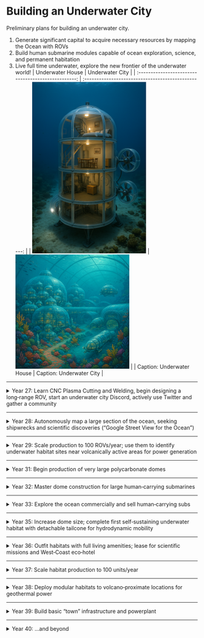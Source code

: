 # Building an Underwater City

Preliminary plans for building an underwater city.



1. Generate significant capital to acquire necessary resources by mapping the Ocean with ROVs  
2. Build human submarine modules capable of ocean exploration, science, and permanent habitation  
3. Live full time underwater, explore the new frontier of the underwater world!
| Underwater House                                   | Underwater City                                   |
| :-------------------------------------------------: | :-------------------------------------------------: |
| <img src="underwater house 1.png" alt="Underwater House" width="300"/> | <img src="underwatercity1.png" alt="Underwater City" width="300"/> |
| Caption: Underwater House                           | Caption: Underwater City                            |

---

<details>
<summary>Year 27: Learn CNC Plasma Cutting and Welding, begin designing a long‑range ROV, start an underwater city Discord, actively use Twitter and gather a community</summary>

<details>
<summary>May 2025</summary>

<details>
<summary>Week ending May 11, 2025 (Rest of This Week)</summary>

- **Friday, May 9, 2025 (Today):**  
  Draft a concise mission statement for your long‑range ROV project, outlining its primary task (ocean floor mapping).  
  &rarr; Let’s build “street‑view” for the ocean—capture hydrothermal vent money shots!

- **Saturday, May 10, 2025:**  
  Research and list 3–5 existing long‑range ROVs, noting key features; confirm you have textbooks/access codes for your college courses.

- **Sunday, May 11, 2025:**  
  Sketch 2–3 rough initial concepts for the ROV’s shape/layout; double‑check start date/time/location for your classes.

</details>

<details>
<summary>Week of May 12–18, 2025 (Next Week)</summary>

- **Monday, May 12:** List the top 5 essential capabilities your ROV must have (depth rating, sensors, endurance, etc.).  
- **Tuesday, May 13:** Identify challenges for each capability (pressure, power, data handling).  
- **Wednesday, May 14:** Plan your commute to campus; confirm parking or transit.  
- **Thursday, May 15:** Research sonar/camera sensors for ocean‑floor mapping.  
- **Friday, May 16:** Organize digital folders or physical notebooks for coursework.  
- **Saturday, May 17:** Brainstorm 3–5 KPIs for your ROV (survey speed, resolution).  
- **Sunday, May 18:** Pack supplies for your first day of classes.

</details>

<details>
<summary>Week of May 19–25, 2025 (Following Week)</summary>

1. **Monday, May 19:** Sketch a block diagram of ROV systems (power, propulsion, sensors, comms).  
2. **Tuesday, May 20:** List channels/categories for your Discord (e.g., #announcements, #rov‑design).  
3. **Wednesday, May 21:** Research power‑system options for long‑endurance ROVs.  
4. **Thursday, May 22:** Draft a welcome message and rules for Discord.  
5. **Friday, May 23:** Research communication/control methods for ROVs.  
6. **Saturday, May 24:** Define initial Discord roles (moderator, ROV expert).  
7. **Sunday, May 25:** Review your sketches and block diagram; note open questions.

</details>

<details>
<summary>Week of May 26–31, 2025 (Last Week of May)</summary>

- **Monday, May 26 (Memorial Day):** Write a one‑page ROV concept summary (mission, features, challenges).  
- **Tuesday, May 27:** Find 1–2 online ROV/ocean‑exploration forums to join.  
- **Wednesday, May 28:** Review course syllabi; note questions.  
- **Thursday, May 29:** Organize your study/design workspace.  
- **Friday, May 30:** Set personal goals for Month 1 of welding/metalworking.  
- **Saturday, May 31:** Rest and mentally prepare for classes.

</details>

</details>

<details>
<summary>June 2025</summary>

Immerse yourself in **Introduction to Welding** and **Introduction to Metalworking**, focus on fundamentals, and launch your underwater city Discord server.

</details>

<details>
<summary>July 2025</summary>

Continue coursework, apply welding/metalworking concepts to ROV design (material selection, fabrication considerations), and grow your Twitter presence.

</details>

<details>
<summary>August 2025</summary>

Complete summer courses, solidify skills, and refine your ROV’s manufacturability using new welding/CNC knowledge.

</details>

<details>
<summary>September 2025</summary>

Begin fall focus on CNC; design frame and structural components of the long‑range ROV, planning CNC plasma‑cut parts.

</details>

<details>
<summary>October 2025</summary>

Advance CNC skills; design complex components (electronics enclosures, mounting systems), and engage your Discord/Twitter communities.

</details>

<details>
<summary>November 2025</summary>

Integrate CNC and welding knowledge; finalize ROV structural/mechanical designs; source materials and components.

</details>

<details>
<summary>December 2025</summary>

Plan Q1 2026 fabrication of your first ROV prototype; expand your network; seek collaborators and mentors.

</details>
</details>

---

<details>
<summary>Year 28: Autonomously map a large section of the ocean, seeking shipwrecks and scientific discoveries (“Google Street View for the Ocean”)</summary>

- Set up mapping missions.  
- Develop autonomy algorithms.  
- Collect and analyze data for new frontiers.

</details>

---

<details>
<summary>Year 29: Scale production to 100 ROVs/year; use them to identify underwater habitat sites near volcanically active areas for power generation</summary>

- Optimize manufacturing pipeline.  
- Plan site surveys.  
- Evaluate locations for first habitat.

</details>

---

<details>
<summary>Year 31: Begin production of very large polycarbonate domes</summary>

- Design structural specs.  
- Prototype dome sections.  
- Test pressure resilience.

</details>

---

<details>
<summary>Year 32: Master dome construction for large human‑carrying submarines</summary>

- Refine joining techniques.  
- Integrate life‑support interfaces.  
- Conduct sea trials.

</details>

---

<details>
<summary>Year 33: Explore the ocean commercially and sell human‑carrying subs</summary>

- Launch prototype tours.  
- Gather customer feedback.  
- Scale sales operations.

</details>

---

<details>
<summary>Year 35: Increase dome size; complete first self‑sustaining underwater habitat with detachable tailcone for hydrodynamic mobility</summary>

![Concept of an Underwater Habitat](./underwater%20house%201.jpg)

- Finalize habitat systems.  
- Build prototype habitat‑sub.  
- Sea‑trial performance.

</details>

---

<details>
<summary>Year 36: Outfit habitats with full living amenities; lease for scientific missions and West‑Coast eco‑hotel</summary>

- Install life‑support.  
- Partner with research institutions.  
- Market eco‑stay packages.

</details>

---

<details>
<summary>Year 37: Scale habitat production to 100 units/year</summary>

- Streamline assembly.  
- Secure supply chains.  
- Train workforce.

</details>

---

<details>
<summary>Year 38: Deploy modular habitats to volcano‑proximate locations for geothermal power</summary>

- Map volcanic sites.  
- Plan logistics.  
- Install power systems.

</details>

---

<details>
<summary>Year 39: Build basic “town” infrastructure and powerplant</summary>

- Lay underwater cables.  
- Set up communal facilities.  
- Commission powerplant.

</details>

---

<details>
<summary>Year 40: …and beyond</summary>

*Continue expanding the underwater city, adding research labs, tourism modules, and long‑term sustainability projects.*

</details>
